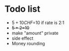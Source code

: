 # Todo list
- $5+10CHF=$10 if rate is 2:1
- ~~$5*2=$10~~
- make "amount" private
- side effect
- Money rounding
